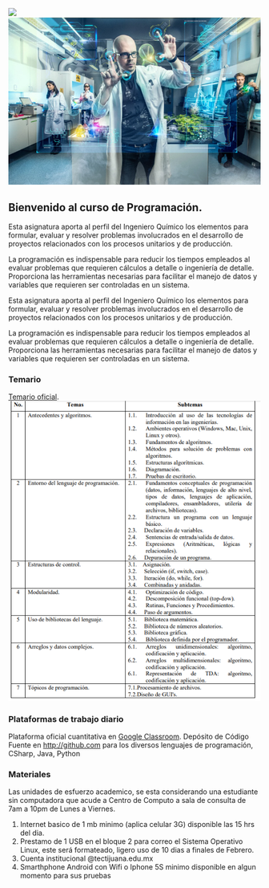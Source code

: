 ![](http://tectijuana.edu.mx/wp-content/uploads/2014/11/Heading-Quimica.png)
![](IntroQ.PNG)

## Bienvenido al curso de Programación.

Esta asignatura aporta al perfil del Ingeniero Químico los elementos para formular, evaluar y resolver problemas involucrados en el desarrollo de proyectos relacionados con los procesos unitarios y de producción.

La programación es indispensable para reducir los tiempos empleados al evaluar problemas que requieren cálculos a detalle o ingeniería de detalle. Proporciona las herramientas necesarias para facilitar el manejo de datos y variables que requieren ser controladas en un sistema.

Esta asignatura aporta al perfil del Ingeniero Químico los elementos para formular, evaluar y resolver problemas involucrados en el desarrollo de proyectos relacionados con los procesos unitarios y de producción.

La programación es indispensable para reducir los tiempos empleados al evaluar problemas que requieren cálculos a detalle o ingeniería de detalle. Proporciona las herramientas necesarias para facilitar el manejo de datos y variables que requieren ser controladas en un sistema.

### Temario

[Temario oficial](http://itvillahermosa.edu.mx/docs/oferta/ingquimica/temario2010/1ERSEMESTRE/Programacion.pdf).
![](PtemarioQ.PNG)

### Plataformas de trabajo diario

Plataforma oficial cuantitativa en [Google Classroom](https://classroom.google.com).
Depósito de Código Fuente en http://github.com para los diversos lenguajes de programación, CSharp, Java, Python

### Materiales
Las unidades de esfuerzo academico, se esta considerando una estudiante sin computadora que acude a Centro de Computo a sala de consulta de 7am a 10pm de Lunes a Viernes.
1. Internet basico de 1 mb minimo (aplica celular 3G)  disponible las 15 hrs del dia.
2. Prestamo de 1 USB en el bloque 2 para correo el Sistema Operativo Linux, este será formateado, ligero uso de 10 dias a finales de Febrero.
3. Cuenta institucional @tectijuana.edu.mx
4. Smarthphone Android con Wifi o Iphone 5S minimo disponible en algun momento para sus pruebas
